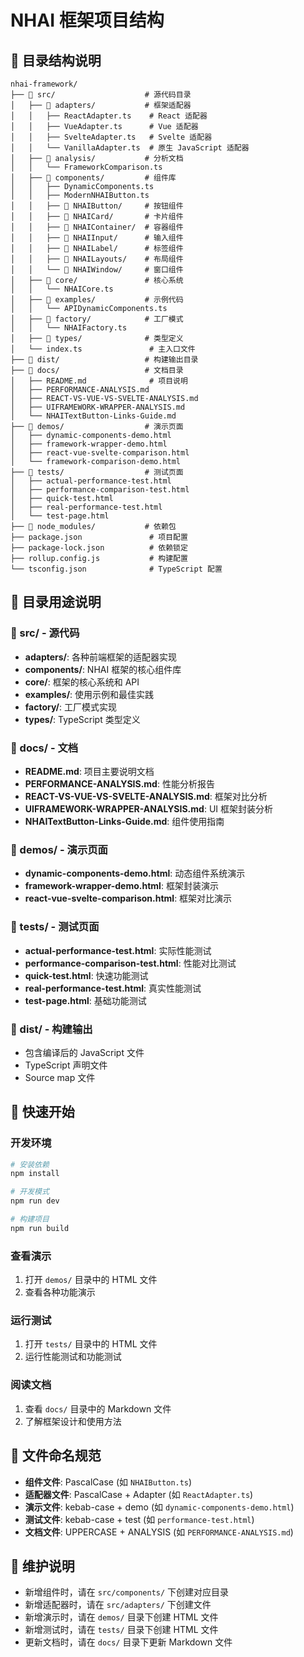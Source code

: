 # NHAI 框架项目结构

## 📁 目录结构说明

```
nhai-framework/
├── 📁 src/                    # 源代码目录
│   ├── 📁 adapters/           # 框架适配器
│   │   ├── ReactAdapter.ts    # React 适配器
│   │   ├── VueAdapter.ts      # Vue 适配器
│   │   ├── SvelteAdapter.ts   # Svelte 适配器
│   │   └── VanillaAdapter.ts  # 原生 JavaScript 适配器
│   ├── 📁 analysis/           # 分析文档
│   │   └── FrameworkComparison.ts
│   ├── 📁 components/         # 组件库
│   │   ├── DynamicComponents.ts
│   │   ├── ModernNHAIButton.ts
│   │   ├── 📁 NHAIButton/     # 按钮组件
│   │   ├── 📁 NHAICard/       # 卡片组件
│   │   ├── 📁 NHAIContainer/  # 容器组件
│   │   ├── 📁 NHAIInput/      # 输入组件
│   │   ├── 📁 NHAILabel/      # 标签组件
│   │   ├── 📁 NHAILayouts/    # 布局组件
│   │   └── 📁 NHAIWindow/     # 窗口组件
│   ├── 📁 core/               # 核心系统
│   │   └── NHAICore.ts
│   ├── 📁 examples/           # 示例代码
│   │   └── APIDynamicComponents.ts
│   ├── 📁 factory/            # 工厂模式
│   │   └── NHAIFactory.ts
│   ├── 📁 types/              # 类型定义
│   └── index.ts               # 主入口文件
├── 📁 dist/                   # 构建输出目录
├── 📁 docs/                   # 文档目录
│   ├── README.md              # 项目说明
│   ├── PERFORMANCE-ANALYSIS.md
│   ├── REACT-VS-VUE-VS-SVELTE-ANALYSIS.md
│   ├── UIFRAMEWORK-WRAPPER-ANALYSIS.md
│   └── NHAITextButton-Links-Guide.md
├── 📁 demos/                  # 演示页面
│   ├── dynamic-components-demo.html
│   ├── framework-wrapper-demo.html
│   ├── react-vue-svelte-comparison.html
│   └── framework-comparison-demo.html
├── 📁 tests/                  # 测试页面
│   ├── actual-performance-test.html
│   ├── performance-comparison-test.html
│   ├── quick-test.html
│   ├── real-performance-test.html
│   └── test-page.html
├── 📁 node_modules/           # 依赖包
├── package.json               # 项目配置
├── package-lock.json          # 依赖锁定
├── rollup.config.js           # 构建配置
└── tsconfig.json              # TypeScript 配置
```

## 🎯 目录用途说明

### 📁 src/ - 源代码
- **adapters/**: 各种前端框架的适配器实现
- **components/**: NHAI 框架的核心组件库
- **core/**: 框架的核心系统和 API
- **examples/**: 使用示例和最佳实践
- **factory/**: 工厂模式实现
- **types/**: TypeScript 类型定义

### 📁 docs/ - 文档
- **README.md**: 项目主要说明文档
- **PERFORMANCE-ANALYSIS.md**: 性能分析报告
- **REACT-VS-VUE-VS-SVELTE-ANALYSIS.md**: 框架对比分析
- **UIFRAMEWORK-WRAPPER-ANALYSIS.md**: UI 框架封装分析
- **NHAITextButton-Links-Guide.md**: 组件使用指南

### 📁 demos/ - 演示页面
- **dynamic-components-demo.html**: 动态组件系统演示
- **framework-wrapper-demo.html**: 框架封装演示
- **react-vue-svelte-comparison.html**: 框架对比演示

### 📁 tests/ - 测试页面
- **actual-performance-test.html**: 实际性能测试
- **performance-comparison-test.html**: 性能对比测试
- **quick-test.html**: 快速功能测试
- **real-performance-test.html**: 真实性能测试
- **test-page.html**: 基础功能测试

### 📁 dist/ - 构建输出
- 包含编译后的 JavaScript 文件
- TypeScript 声明文件
- Source map 文件

## 🚀 快速开始

### 开发环境
```bash
# 安装依赖
npm install

# 开发模式
npm run dev

# 构建项目
npm run build
```

### 查看演示
1. 打开 `demos/` 目录中的 HTML 文件
2. 查看各种功能演示

### 运行测试
1. 打开 `tests/` 目录中的 HTML 文件
2. 运行性能测试和功能测试

### 阅读文档
1. 查看 `docs/` 目录中的 Markdown 文件
2. 了解框架设计和使用方法

## 📝 文件命名规范

- **组件文件**: PascalCase (如 `NHAIButton.ts`)
- **适配器文件**: PascalCase + Adapter (如 `ReactAdapter.ts`)
- **演示文件**: kebab-case + demo (如 `dynamic-components-demo.html`)
- **测试文件**: kebab-case + test (如 `performance-test.html`)
- **文档文件**: UPPERCASE + ANALYSIS (如 `PERFORMANCE-ANALYSIS.md`)

## 🔧 维护说明

- 新增组件时，请在 `src/components/` 下创建对应目录
- 新增适配器时，请在 `src/adapters/` 下创建文件
- 新增演示时，请在 `demos/` 目录下创建 HTML 文件
- 新增测试时，请在 `tests/` 目录下创建 HTML 文件
- 更新文档时，请在 `docs/` 目录下更新 Markdown 文件
